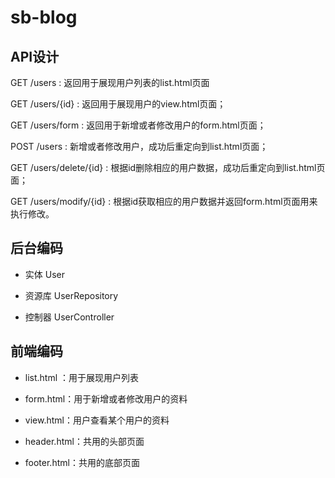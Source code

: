 # sb-blog
## API设计

GET /users : 返回用于展现用户列表的list.html页面

GET /users/{id} : 返回用于展现用户的view.html页面；

GET /users/form : 返回用于新增或者修改用户的form.html页面；

POST /users : 新增或者修改用户，成功后重定向到list.html页面；

GET /users/delete/{id} : 根据id删除相应的用户数据，成功后重定向到list.html页面；

GET /users/modify/{id} : 根据id获取相应的用户数据并返回form.html页面用来执行修改。

## 后台编码

* 实体 User

* 资源库 UserRepository

* 控制器 UserController

## 前端编码

* list.html ：用于展现用户列表
* form.html：用于新增或者修改用户的资料
* view.html：用户查看某个用户的资料

* header.html：共用的头部页面
* footer.html：共用的底部页面

## 

